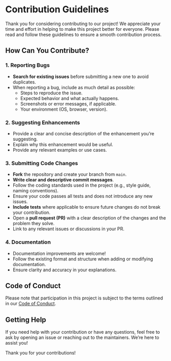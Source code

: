 # Contribution Guidelines

Thank you for considering contributing to our project! We appreciate your time and effort in helping to make this project better for everyone. Please read and follow these guidelines to ensure a smooth contribution process.

## How Can You Contribute?

### 1. Reporting Bugs
- **Search for existing issues** before submitting a new one to avoid duplicates.
- When reporting a bug, include as much detail as possible:
  - Steps to reproduce the issue.
  - Expected behavior and what actually happens.
  - Screenshots or error messages, if applicable.
  - Your environment (OS, browser, version).

### 2. Suggesting Enhancements
- Provide a clear and concise description of the enhancement you’re suggesting.
- Explain why this enhancement would be useful.
- Provide any relevant examples or use cases.

### 3. Submitting Code Changes
- **Fork** the repository and create your branch from `main`.
- **Write clear and descriptive commit messages**.
- Follow the coding standards used in the project (e.g., style guide, naming conventions).
- Ensure your code passes all tests and does not introduce any new issues.
- **Include tests** where applicable to ensure future changes do not break your contribution.
- Open a **pull request (PR)** with a clear description of the changes and the problem they solve.
- Link to any relevant issues or discussions in your PR.

### 4. Documentation
- Documentation improvements are welcome!
- Follow the existing format and structure when adding or modifying documentation.
- Ensure clarity and accuracy in your explanations.

## Code of Conduct

Please note that participation in this project is subject to the terms outlined in our [Code of Conduct](./CODE_OF_CONDUCT.md).

## Getting Help

If you need help with your contribution or have any questions, feel free to ask by opening an issue or reaching out to the maintainers. We’re here to assist you!

Thank you for your contributions!
